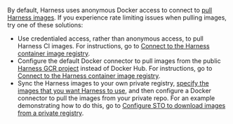 By default, Harness uses anonymous Docker access to connect to [pull Harness images](/docs/continuous-integration/use-ci/set-up-build-infrastructure/harness-ci.md). If you experience rate limiting issues when pulling images, try one of these solutions:

* Use credentialed access, rather than anonymous access, to pull Harness CI images. For instructions, go to [Connect to the Harness container image registry](/docs/platform/connectors/artifact-repositories/connect-to-harness-container-image-registry-using-docker-connector.md).
* Configure the default Docker connector to pull images from the public [Harness GCR project](https://console.cloud.google.com/gcr/images/gcr-prod/global/harness) instead of Docker Hub. For instructions, go to [Connect to the Harness container image registry](/docs/platform/connectors/artifact-repositories/connect-to-harness-container-image-registry-using-docker-connector.md).
* Sync the Harness images to your own private registry, [specify the images that you want Harness to use](/docs/continuous-integration/use-ci/set-up-build-infrastructure/harness-ci.md#specify-the-harness-ci-images-used-in-your-pipelines), and then configure a Docker connector to pull the images from your private repo. For an example demonstrating how to do this, go to [Configure STO to download images from a private registry](/docs/security-testing-orchestration/use-sto/set-up-sto-pipelines/download-images-from-private-registry.md).
